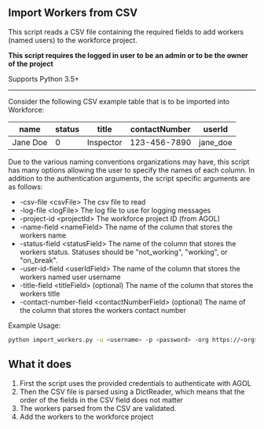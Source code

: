 ## Import Workers from CSV

This script reads a CSV file containing the required fields to add workers (named users) to the workforce project.

**This script requires the logged in user to be an admin or to be the owner of the project**

Supports Python 3.5+

----

Consider the following CSV example table that is to be imported into Workforce:

| name     | status | title      | contactNumber | userId       | 
|----------|--------|------------|---------------|------------|
| Jane Doe | 0      | Inspector  | 123-456-7890  | jane_doe   |



Due to the various naming conventions organizations may have, this script has many options allowing the user to specify the names of each column. In addition to the authentication arguments, the script specific arguments are as follows:

- -csv-file \<csvFile\> The csv file to read
- -log-file \<logFile\> The log file to use for logging messages
- -project-id \<projectId\> The workforce project ID (from AGOL)
- -name-field \<nameField\> The name of the column that stores the workers name
- -status-field \<statusField\> The name of the column that stores the workers status. Statuses should be "not_working", "working", or "on_break".
- -user-id-field \<userIdField\> The name of the column that stores the workers named user username
- -title-field \<titleField\> (optional) The name of the column that stores the workers title
- -contact-number-field \<contactNumberField\> (optional) The name of the column that stores the workers contact number

Example Usage:
```bash
python import_workers.py -u <username> -p <password> -org https://<org>.maps.arcgis.com -name-field name -status-field status -user-id-field userId -log-file log.txt -csv-file ../sample_data/workers.csv -project-id <project-id> -title-field title -contact-number-field contactNumber
```

## What it does

 1. First the script uses the provided credentials to authenticate with AGOL
 2. Then the CSV file is parsed using a DictReader, which means that the order of the fields in the CSV field does not matter
 3. The workers parsed from the CSV are validated.
 4. Add the workers to the workforce project

